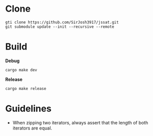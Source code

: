 # Clone

```shell
gti clone https://github.com/SirJosh3917/jssat.git
git submodule update --init --recursive --remote
```

# Build

**Debug**

```shell
cargo make dev
```

**Release**

```shell
cargo make release
```

# Guidelines

- When zipping two iterators, always assert that the length of both iterators
  are equal.
